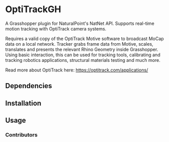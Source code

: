 # OptiTrackGH
A Grasshopper plugin for NaturalPoint's NatNet API. Supports real-time motion tracking with OptiTrack camera systems. 

Requires a valid copy of the OptiTrack Motive software to broadcast MoCap data on a local network.
Tracker grabs frame data from Motive, scales, translates and presents the relevant Rhino Geometry inside Grasshopper. Using basic interaction, this can be used for tracking tools, calibrating and tracking robotics applications, structural materials testing and much more.

Read more about OptiTrack here: https://optitrack.com/applications/

## Dependencies

## Installation

## Usage

### Contributors
